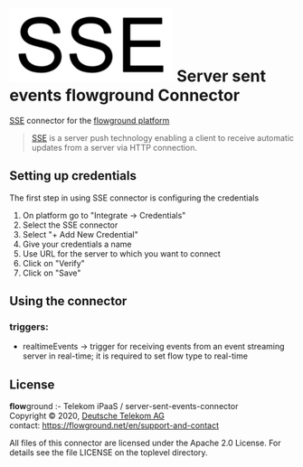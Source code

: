 # ![LOGO](logo.png) Server sent events **flow**ground Connector

[SSE](https://html.spec.whatwg.org/multipage/server-sent-events.html#server-sent-events) connector for the [flowground platform](https://app.flowground.net/ "Flowground platform")

> [SSE](https://html.spec.whatwg.org/multipage/server-sent-events.html#server-sent-events) is a server push technology enabling a client to receive automatic updates from a server via HTTP connection.

## Setting up credentials
The first step in using SSE connector is configuring the credentials
1. On platform go to "Integrate → Credentials"
2. Select the SSE connector
3. Select "+ Add New Credential"
4. Give your credentials a name
5. Use URL for the server to which you want to connect
8. Click on "Verify"
9. Click on "Save"

## Using the connector
### triggers:
* realtimeEvents → trigger for receiving events from an event streaming server in real-time; it is required to set flow type to real-time

## License

**flow**ground :- Telekom iPaaS / server-sent-events-connector<br/>
Copyright © 2020, [Deutsche Telekom AG](https://www.telekom.de)<br/>
contact: https://flowground.net/en/support-and-contact

All files of this connector are licensed under the Apache 2.0 License. For details
see the file LICENSE on the toplevel directory.